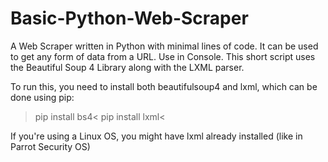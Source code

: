 # Basic-Python-Web-Scraper
A Web Scraper written in Python with minimal lines of code. It can be used to get any form of data from a URL. Use in Console.
This short script uses the Beautiful Soup 4 Library along with the LXML parser.

To run this, you need to install both beautifulsoup4 and lxml, which can be done using pip:
>pip install bs4<
>pip install lxml<

If you're using a Linux OS, you might have lxml already installed (like in Parrot Security OS)
